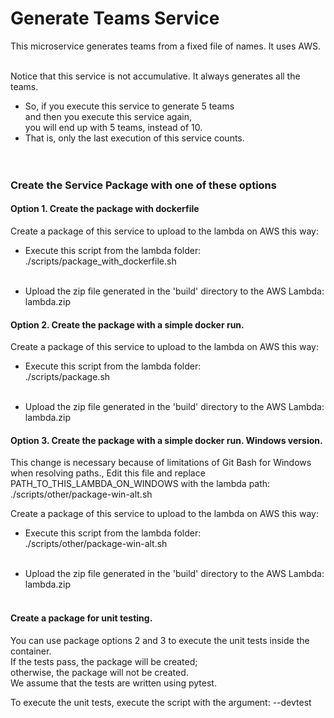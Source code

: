 Generate Teams Service
=======================================

This microservice generates teams from a fixed file of names.
It uses AWS.
<br /> <br />

Notice that this service is not accumulative. It always generates all the teams.
  * So, if you execute this service to generate 5 teams <br />
    and then you execute this service again, <br />
    you will end up with 5 teams, instead of 10.  <br />
  * That is, only the last execution of this service counts.
<br /> <br /> <br />


### Create the Service Package with one of these options

#### Option 1. Create the package with dockerfile 

Create a package of this service to upload to the lambda on AWS this way:
* Execute this script from the lambda folder: <br />
./scripts/package_with_dockerfile.sh
<br /> <br />

* Upload the zip file generated in the 'build' directory to the AWS Lambda: <br /> 
lambda.zip


#### Option 2. Create the package with a simple docker run.

Create a package of this service to upload to the lambda on AWS this way:
* Execute this script from the lambda folder: <br />
./scripts/package.sh
<br /> <br />

* Upload the zip file generated in the 'build' directory to the AWS Lambda: <br /> 
lambda.zip


#### Option 3. Create the package with a simple docker run. Windows version. 

This change is necessary because of limitations of Git Bash for Windows <br />
when resolving paths., 
Edit this file and replace PATH_TO_THIS_LAMBDA_ON_WINDOWS with the lambda path: <br />
./scripts/other/package-win-alt.sh

Create a package of this service to upload to the lambda on AWS this way:
* Execute this script from the lambda folder: <br />
./scripts/other/package-win-alt.sh
<br /> <br />

* Upload the zip file generated in the 'build' directory to the AWS Lambda: <br /> 
lambda.zip
<br /> <br />


#### Create a package for unit testing. 

You can use package options 2 and 3 to execute the unit tests inside the container. <br />
If the tests pass, the package will be created; <br />
otherwise, the package will not be created. <br />
We assume that the tests are written using pytest. <br />

To execute the unit tests, execute the script with the argument: --devtest
